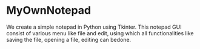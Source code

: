 # MyOwnNotepad
We create a simple notepad in Python using Tkinter. This notepad GUI  consist of various menu like file and edit, using which all functionalities like saving the file, opening a file, editing can bedone.
